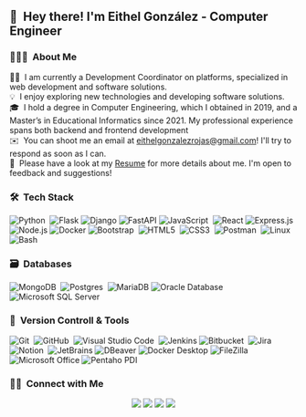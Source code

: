 ## 👋 &nbsp;Hey there! I'm Eithel González - Computer Engineer

### 👨🏻‍💻 &nbsp;About Me

👨‍💻 &nbsp;I am currently a Development Coordinator on platforms, specialized in web development and software solutions.\
💡 &nbsp;I enjoy exploring new technologies and developing software solutions.\
🎓 &nbsp;I hold a degree in Computer Engineering, which I obtained in 2019, and a Master’s in Educational Informatics since 2021. My professional experience spans both backend and frontend development\
✉️ &nbsp;You can shoot me an email at eithelgonzalezrojas@gmail.com! I'll try to respond as soon as I can.\
📄 &nbsp;Please have a look at my [Resume](https://onedrive.live.com/?authkey=%21AKntgUe4LOwU4xA&id=2C11D5C642133C04%213605&cid=2C11D5C642133C04&parId=root&parQt=sharedby&o=OneUp](https://drive.google.com/file/d/1XtBs4d5njwyOqtaySwemBx7Ri5UJWXZV/view?usp=sharing)](https://drive.google.com/file/d/1XtBs4d5njwyOqtaySwemBx7Ri5UJWXZV/view?usp=sharing)) for more details about me. I'm open to feedback and suggestions!

### 🛠 &nbsp;Tech Stack

![Python](https://img.shields.io/badge/python-3670A0?style=for-the-badge&logo=python&logoColor=ffdd54)&nbsp;
![Flask](https://img.shields.io/badge/flask-000000?style=for-the-badge&logo=flask&logoColor=white)
![Django](https://img.shields.io/badge/django-092E20?style=for-the-badge&logo=django&logoColor=white)
![FastAPI](https://img.shields.io/badge/fastapi-009688?style=for-the-badge&logo=fastapi&logoColor=white)
![JavaScript](https://img.shields.io/badge/javascript-%23323330.svg?style=for-the-badge&logo=javascript&logoColor=%23F7DF1E)&nbsp;
![React](https://img.shields.io/badge/react-61DAFB?style=for-the-badge&logo=react&logoColor=black)
![Express.js](https://img.shields.io/badge/express.js-000000?style=for-the-badge&logo=express&logoColor=white)
![Node.js](https://img.shields.io/badge/node.js-339933?style=for-the-badge&logo=nodedotjs&logoColor=white)
![Docker](https://img.shields.io/badge/docker-2496ED?style=for-the-badge&logo=docker&logoColor=white)
![Bootstrap](https://img.shields.io/badge/bootstrap-%23563D7C.svg?style=for-the-badge&logo=bootstrap&logoColor=white)&nbsp;
![HTML5](https://img.shields.io/badge/html5-%23E34F26.svg?style=for-the-badge&logo=html5&logoColor=white)&nbsp;
![CSS3](https://img.shields.io/badge/css3-%231572B6.svg?style=for-the-badge&logo=css3&logoColor=white)&nbsp;
![Postman](https://img.shields.io/badge/Postman-FF6C37?style=for-the-badge&logo=postman&logoColor=white)&nbsp;
![Linux](https://img.shields.io/badge/linux-FCC624?style=for-the-badge&logo=linux&logoColor=black)
![Bash](https://img.shields.io/badge/bash-4EAA25?style=for-the-badge&logo=gnubash&logoColor=white)

### 🗃 &nbsp;Databases

![MongoDB](https://img.shields.io/badge/MongoDB-%234ea94b.svg?style=for-the-badge&logo=mongodb&logoColor=white)&nbsp;
![Postgres](https://img.shields.io/badge/postgres-%23316192.svg?style=for-the-badge&logo=postgresql&logoColor=white)&nbsp;
![MariaDB](https://img.shields.io/badge/mariadb-003545?style=for-the-badge&logo=mariadb&logoColor=white)
![Oracle Database](https://img.shields.io/badge/oracle%20database-F80000?style=for-the-badge&logo=oracle&logoColor=white)
![Microsoft SQL Server](https://img.shields.io/badge/sql%20server-CC2927?style=for-the-badge&logo=microsoft%20sql%20server&logoColor=white)


### 🧰 &nbsp;Version Controll & Tools 

![Git](https://img.shields.io/badge/git-%23F05033.svg?style=for-the-badge&logo=git&logoColor=white)&nbsp;
![GitHub](https://img.shields.io/badge/github-%23121011.svg?style=for-the-badge&logo=github&logoColor=white)&nbsp;
![Visual Studio Code](https://img.shields.io/badge/Visual%20Studio%20Code-0078d7.svg?style=for-the-badge&logo=visual-studio-code&logoColor=white)&nbsp;
![Jenkins](https://img.shields.io/badge/jenkins-%232C5263.svg?style=for-the-badge&logo=jenkins&logoColor=white)
![Bitbucket](https://img.shields.io/badge/bitbucket-%230047B3.svg?style=for-the-badge&logo=bitbucket&logoColor=white)&nbsp;
![Jira](https://img.shields.io/badge/jira-%230A0FFF.svg?style=for-the-badge&logo=jira&logoColor=white)&nbsp;
![Notion](https://img.shields.io/badge/Notion-%23000000.svg?style=for-the-badge&logo=notion&logoColor=white)&nbsp;
![JetBrains](https://img.shields.io/badge/jetbrains-000000?style=for-the-badge&logo=jetbrains&logoColor=white)
![DBeaver](https://img.shields.io/badge/dbeaver-372923?style=for-the-badge&logo=dbeaver&logoColor=white)
![Docker Desktop](https://img.shields.io/badge/docker%20desktop-2496ED?style=for-the-badge&logo=docker&logoColor=white)
![FileZilla](https://img.shields.io/badge/filezilla-BF0000?style=for-the-badge&logo=filezilla&logoColor=white)
![Microsoft Office](https://img.shields.io/badge/microsoft%20office-D83B01?style=for-the-badge&logo=microsoft%20office&logoColor=white)
![Pentaho PDI](https://img.shields.io/badge/pentaho%20pdi-003545?style=for-the-badge&logo=pentaho&logoColor=white)

### 🤝🏻 &nbsp;Connect with Me

<p align="center">
<a href="https://www.linkedin.com/in/eigonzalezrojas/"><img src="https://img.shields.io/badge/-Eithel%20González%20Rojas-0077B5?style=flat&logo=Linkedin&logoColor=white"/></a>
<a href="mailto:eithelgonzalezrojas@gmail.com"><img src="https://img.shields.io/badge/-eithelgonzalezrojas-D14836?style=flat&logo=Gmail&logoColor=white"/></a>
<a href="https://www.instagram.com/eithel_08/"><img src="https://img.shields.io/badge/-eithel08-E4405F?style=flat&logo=Instagram&logoColor=white"/></a>
<a href="https://twitter.com/Eithel_08"><img src="https://img.shields.io/badge/-Eithel_08-1DA1F2?style=flat&logo=X&logoColor=white"/></a>
</p>
